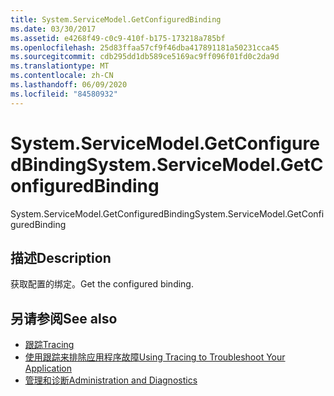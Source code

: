```yaml
---
title: System.ServiceModel.GetConfiguredBinding
ms.date: 03/30/2017
ms.assetid: e4268f49-c0c9-410f-b175-173218a785bf
ms.openlocfilehash: 25d83ffaa57cf9f46dba417891181a50231cca45
ms.sourcegitcommit: cdb295dd1db589ce5169ac9ff096f01fd0c2da9d
ms.translationtype: MT
ms.contentlocale: zh-CN
ms.lasthandoff: 06/09/2020
ms.locfileid: "84580932"
---
```

# <a name="systemservicemodelgetconfiguredbinding"></a><span data-ttu-id="929ae-102">System.ServiceModel.GetConfiguredBinding</span><span class="sxs-lookup"><span data-stu-id="929ae-102">System.ServiceModel.GetConfiguredBinding</span></span>
<span data-ttu-id="929ae-103">System.ServiceModel.GetConfiguredBinding</span><span class="sxs-lookup"><span data-stu-id="929ae-103">System.ServiceModel.GetConfiguredBinding</span></span>  
  
## <a name="description"></a><span data-ttu-id="929ae-104">描述</span><span class="sxs-lookup"><span data-stu-id="929ae-104">Description</span></span>  
 <span data-ttu-id="929ae-105">获取配置的绑定。</span><span class="sxs-lookup"><span data-stu-id="929ae-105">Get the configured binding.</span></span>  
  
## <a name="see-also"></a><span data-ttu-id="929ae-106">另请参阅</span><span class="sxs-lookup"><span data-stu-id="929ae-106">See also</span></span>

- [<span data-ttu-id="929ae-107">跟踪</span><span class="sxs-lookup"><span data-stu-id="929ae-107">Tracing</span></span>](index.md)
- [<span data-ttu-id="929ae-108">使用跟踪来排除应用程序故障</span><span class="sxs-lookup"><span data-stu-id="929ae-108">Using Tracing to Troubleshoot Your Application</span></span>](using-tracing-to-troubleshoot-your-application.md)
- [<span data-ttu-id="929ae-109">管理和诊断</span><span class="sxs-lookup"><span data-stu-id="929ae-109">Administration and Diagnostics</span></span>](../index.md)

